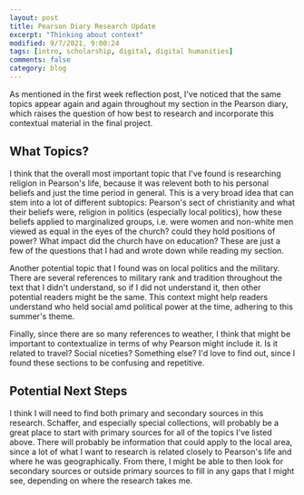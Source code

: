 ```yaml
---
layout: post
title: Pearson Diary Research Update
excerpt: "Thinking about context"
modified: 9/7/2021, 9:00:24
tags: [intro, scholarship, digital, digital humanities]
comments: false
category: blog
---
```


As mentioned in the first week reflection post, I've noticed that the same topics appear again and again throughout my section in the Pearson diary, which raises the question of how best to research and incorporate this contextual material in the final project. 

## What Topics?
I think that the overall most important topic that I've found is researching religion in Pearson's life, because it was relevent both to his personal beliefs and just the time period in general. This is a very broad idea that can stem into a lot of different subtopics: Pearson's sect of christianity and what their beliefs were, religion in politics (especially local politics), how these beliefs applied to marginalized groups, i.e. were women and non-white men viewed as equal in the eyes of the church? could they hold positions of power? What impact did the church have on education? These are just a few of the questions that I had and wrote down while reading my section. 

Another potential topic that I found was on local politics and the military. There are several references to military rank and tradition throughout the text that I didn't understand, so if I did not understand it, then other potential readers might be the same. This context might help readers understand who held social amd political power at the time, adhering to this summer's theme.

Finally, since there are so many references to weather, I think that might be important to contextualize in terms of why Pearson might include it. Is it related to travel? Social niceties? Something else? I'd love to find out, since I found these sections to be confusing and repetitive. 

## Potential Next Steps 
I think I will need to find both primary and secondary sources in this research. Schaffer, and especially special collections, will probably be a great place to start with primary sources for all of the topics I've listed above. There will probably be information that could apply to the local area, since a lot of what I want to research is related closely to Pearson's life and where he was geographically. From there, I might be able to then look for secondary sources or outside primary sources to fill in any gaps that I might see, depending on where the research takes me. 

